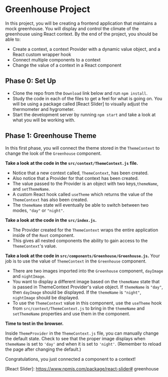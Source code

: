 # Greenhouse Project

In this project, you will be creating a frontend application that maintains a
mock greenhouse. You will display and control the climate of the greenhouse
using React context. By the end of the project, you should be able to:

* Create a context, a context Provider with a dynamic value object, and a React
  custom wrapper hook
* Connect multiple components to a context
* Change the value of a context in a React component

## Phase 0: Set Up

- Clone the repo from the `Download` link below and run `npm install`.
- Study the code in each of the files to get a feel for what is going on.
  You will be using a package called [React Slider] to visually adjust the
  thermometer and hygrometer.
- Start the development server by running `npm start` and take a look at what
  you will be working with.

## Phase 1: Greenhouse Theme

In this first phase, you will connect the theme stored in the `ThemeContext` to
change the look of the `Greenhouse` component.

**Take a look at the code in the `src/context/ThemeContext.js` file.**

- Notice that a new context called, `ThemeContext`, has been created.
- Also notice that a Provider for that context has been created.
- The value passed to the Provider is an object with two keys,`themeName`, and
  `setThemeName`.
- A custom React hook called `useTheme` which returns the value of the
  `ThemeContext` has also been created.
- The `themeName` state will eventually be able to switch between two modes,
  `"day"` or `"night"`.

**Take a look at the code in the `src/index.js`.**

- The Provider created for the `ThemeContext` wraps the entire application
  inside of the `Root` component.
- This gives all nested components the ability to gain access to the
  `ThemeContext`'s value.

**Take a look at the code in `src/components/Greenhouse/Greenhouse.js`.**
Your job is to use the value of `ThemeContext` in the `Greenhouse` component.

- There are two images imported into the `Greenhouse` component, `dayImage` and
  `nightImage`.
- You want to display a different image based on the `themeName` state that is
  passed in ThemeContext Provider's value object. If `themeName` is `"day"`,
  then `dayImage` should be displayed. If the `themeName` is `"night"`,
  `nightImage` should be displayed.
- To use the `ThemeContext` value in this component, use the `useTheme` hook
  from `src/context/ThemeContext.js` to bring in the `themeName` and
  `setThemeName` properties and use them in the component.

**Time to test in the browser.**

Inside `ThemeProvider` in the `ThemeContext.js` file, you can manually
change the default state. Check to see that the proper image displays when `themeName` is set to `'day'` and when it is set to `'night'`. (Remember to reload the page after changing the default.)

Congratulations, you just connected a component to a context!

[React Slider]: https://www.npmjs.com/package/react-slider#   g r e e n h o u s e  
 